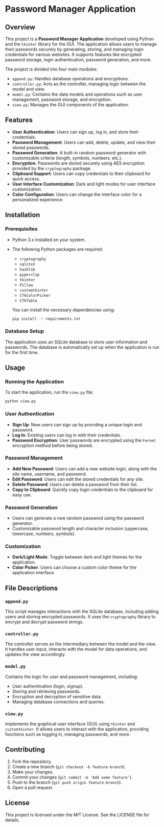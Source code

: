 # Password Manager Application

## Overview

This project is a **Password Manager Application** developed using Python and the `tkinter` library for the GUI. The application allows users to manage their passwords securely by generating, storing, and managing login credentials for various websites. It supports features like encrypted password storage, login authentication, password generation, and more.

The project is divided into four main modules:
- `append.py`: Handles database operations and encryptions.
- `controller.py`: Acts as the controller, managing logic between the model and view.
- `model.py`: Contains the data models and operations such as user management, password storage, and encryption.
- `view.py`: Manages the GUI components of the application.

## Features

- **User Authentication**: Users can sign up, log in, and store their credentials.
- **Password Management**: Users can add, delete, update, and view their stored passwords.
- **Password Generation**: A built-in random password generator with customizable criteria (length, symbols, numbers, etc.).
- **Encryption**: Passwords are stored securely using AES encryption provided by the `cryptography` package.
- **Clipboard Support**: Users can copy credentials to their clipboard for quick access.
- **User Interface Customization**: Dark and light modes for user interface customization.
- **Color Configuration**: Users can change the interface color for a personalized experience.

## Installation

### Prerequisites

- Python 3.x installed on your system.
- The following Python packages are required:
  - `cryptography`
  - `sqlite3`
  - `hashlib`
  - `pyperclip`
  - `tkinter`
  - `Pillow`
  - `customtkinter`
  - `CTkColorPicker`
  - `CTkTable`
  
  You can install the necessary dependencies using:

  ```bash
  pip install -r requirements.txt

### Database Setup

The application uses an SQLite database to store user information and passwords. The database is automatically set up when the application is run for the first time.

## Usage

### Running the Application

To start the application, run the `view.py` file:

```bash
python view.py
```

### User Authentication

- **Sign Up**: New users can sign up by providing a unique login and password.
- **Log In**: Existing users can log in with their credentials.
- **Password Encryption**: User passwords are encrypted using the `Fernet` encryption method before being stored.

### Password Management

- **Add New Password**: Users can add a new website login, along with the site name, username, and password.
- **Edit Password**: Users can edit the stored credentials for any site.
- **Delete Password**: Users can delete a password from their list.
- **Copy to Clipboard**: Quickly copy login credentials to the clipboard for easy use.

### Password Generation

- Users can generate a new random password using the password generator.
- Customizable password length and character inclusion (uppercase, lowercase, numbers, symbols).

### Customization

- **Dark/Light Mode**: Toggle between dark and light themes for the application.
- **Color Picker**: Users can choose a custom color theme for the application interface.

## File Descriptions

### `append.py`

This script manages interactions with the SQLite database, including adding users and storing encrypted passwords. It uses the `cryptography` library to encrypt and decrypt password strings.

### `controller.py`

The controller serves as the intermediary between the model and the view. It handles user input, interacts with the model for data operations, and updates the view accordingly.

### `model.py`

Contains the logic for user and password management, including:
- User authentication (login, signup).
- Storing and retrieving passwords.
- Encryption and decryption of sensitive data.
- Managing database connections and queries.

### `view.py`

Implements the graphical user interface (GUI) using `tkinter` and `customtkinter`. It allows users to interact with the application, providing functions such as logging in, managing passwords, and more.

## Contributing

1. Fork the repository.
2. Create a new branch (`git checkout -b feature-branch`).
3. Make your changes.
4. Commit your changes (`git commit -m 'Add some feature'`).
5. Push to the branch (`git push origin feature-branch`).
6. Open a pull request.

## License

This project is licensed under the MIT License. See the LICENSE file for details.

